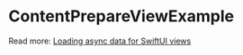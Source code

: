 # ContentPrepareViewExample

Read more: [Loading async data for SwiftUI views](https://augmentedcode.io/2023/11/13/loading-async-data-for-swiftui-views/)